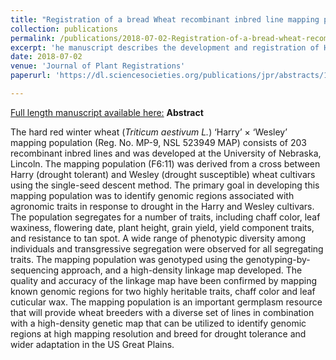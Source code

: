 ```yaml
---
title: "Registration of a bread Wheat recombinant inbred line mapping population derived from a cross between ‘Harry’ and ‘Wesley’."
collection: publications
permalink: /publications/2018-07-02-Registration-of-a-bread-wheat-recombinant-inbred-line-mapping-population-derived-from-a-cross-between-Harry-and-Wesley
excerpt: 'he manuscript describes the development and registration of Harry x Wesley derived recombinant inbred line mapping population. The mapping population is an important germplasm resource to breed for drought tolerance and wider adaptation in the US Great Plains.'
date: 2018-07-02
venue: 'Journal of Plant Registrations'
paperurl: 'https://dl.sciencesocieties.org/publications/jpr/abstracts/12/3/411'

---
```


<a href='https://dl.sciencesocieties.org/publications/jpr/abstracts/12/3/411'>Full length manuscript available here:</a>
**Abstract**


The hard red winter wheat (*Triticum aestivum L.*) ‘Harry’ × ‘Wesley’ mapping population (Reg. No. MP-9, NSL 523949 MAP) consists of 203 recombinant inbred lines and was developed at the University of Nebraska, Lincoln. The mapping population (F6:11) was derived from a cross between Harry (drought tolerant) and Wesley (drought susceptible) wheat cultivars using the single-seed descent method. The primary goal in developing this mapping population was to identify genomic regions associated with agronomic traits in response to drought in the Harry and Wesley cultivars. The population segregates for a number of traits, including chaff color, leaf waxiness, flowering date, plant height, grain yield, yield component traits, and resistance to tan spot. A wide range of phenotypic diversity among individuals and transgressive segregation were observed for all segregating traits. The mapping population was genotyped using the genotyping-by-sequencing approach, and a high-density linkage map developed. The quality and accuracy of the linkage map have been confirmed by mapping known genomic regions for two highly heritable traits, chaff color and leaf cuticular wax. The mapping population is an important germplasm resource that will provide wheat breeders with a diverse set of lines in combination with a high-density genetic map that can be utilized to identify genomic regions at high mapping resolution and breed for drought tolerance and wider adaptation in the US Great Plains.